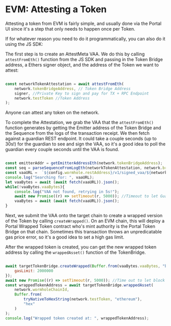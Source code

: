 # EVM: Attesting a Token

Attesting a token from EVM is fairly simple, and usually done via the Portal UI since it's a step that only needs to happen once per Token. 

If for whatever reason you need to do it programmatically, you can also do it using the JS SDK:

The first step is to create an AttestMeta VAA. We do this by calling `attestFromEth()` function from the JS SDK and passing in the Token Bridge address, a Ethers signer object, and the address of the Token we want to attest:

```js

const networkTokenAttestation = await attestFromEth(
    network.tokenBridgeAddress, // Token Bridge Address
    signer, //Private Key to sign and pay for TX + RPC Endpoint
    network.testToken //Token Address
);

```

Anyone can attest any token on the network.

To complete the Attestation, we grab the VAA that the `attestFromEth()` function generates by getting the Emitter address of the Token Bridge and the Sequence from the logs of the transaction receipt. We then fetch against a guardian REST endpoint. It could take a couple seconds (up to 30s!) for the guardian to see and sign the VAA, so it's a good idea to poll the guardian every couple seconds until the VAA is found. 

```js

const emitterAddr = getEmitterAddressEth(network.tokenBridgeAddress);
const seq = parseSequenceFromLogEth(networkTokenAttestation, network.bridgeAddress);
const vaaURL =  `${config.wormhole.restAddress}/v1/signed_vaa/${network.wormholeChainId}/${emitterAddr}/${seq}`;
console.log("Searching for: ", vaaURL);
let vaaBytes = await (await fetch(vaaURL)).json();
while(!vaaBytes.vaaBytes){
    console.log("VAA not found, retrying in 5s!");
    await new Promise((r) => setTimeout(r, 5000)); //Timeout to let Guardiand pick up log and have VAA ready
    vaaBytes = await (await fetch(vaaURL)).json();
}

```

Next, we submit the VAA onto the target chain to create a wrapped version of the Token by calling `createWrapped()`. On an EVM chain, this will deploy a Portal Wrapped Token contract who's mint authority is the Portal Token Bridge on that chain. Sometimes this transaction throws an unpredicatable gas price error, so it's a good idea to set a high gas limit.

After the wrapped token is created, you can get the new wrapped token address by calling the `wrappedAsset()` function of the TokenBridge.

```js

await targetTokenBridge.createWrapped(Buffer.from(vaaBytes.vaaBytes, "base64"), {
    gasLimit: 2000000
});
await new Promise((r) => setTimeout(r, 5000)); //Time out to let block propogate
const wrappedTokenAddress = await targetTokenBridge.wrappedAsset(
    network.wormholeChainId,
    Buffer.from(
        tryNativeToHexString(network.testToken, "ethereum"),
        "hex"
    )
);
console.log("Wrapped token created at: ", wrappedTokenAddress);
```


